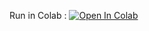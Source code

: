 Run in Colab : [![Open In Colab](https://colab.research.google.com/assets/colab-badge.svg)](https://colab.research.google.com/github/vatsal-2110/yt-qa-rag/blob/main/yt_rag.ipynb)
